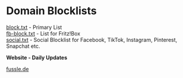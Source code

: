 # Domain Blocklists

<a href="https://raw.githubusercontent.com/miriquidi/dns-block-lists/main/block.txt" target="_blank" title="block.txt" alt="block.txt">block.txt</a> - Primary List</br>
<a href="https://raw.githubusercontent.com/miriquidi/dns-block-lists/main/fb-block.txt" target="_blank" title="fb-block.txt" alt="fb-block.txt">fb-block.txt</a> - List for Fritz!Box</br>
<a href="https://raw.githubusercontent.com/miriquidi/dns-block-lists/main/social.txt" target="_blank" title="social.txt" alt="social.txt">social.txt</a> - Social Blocklist for Facebook, TikTok, Instagram, Pinterest, Snapchat etc.</br>

<strong>Website - Daily Updates</strong>

<a href="https://fussle.de" target="_blank" title="fussle.de" alt="fussle.de">fussle.de</a>
